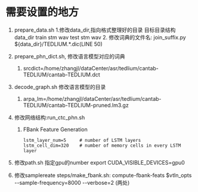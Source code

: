 # 需要设置的地方
1. prepare_data.sh
   1.修改data_dir,指向格式整理好的目录
       目标目录结构
       data_dir
        train
            stm
            wav
        test
            stm
            wav
    2. 修改词典的文件名:
       join_suffix.py ${data_dir}/TEDLIUM.*.dic(LINE 50)
       
2. prepare_phn_dict.sh, 修改语言模型对应的词典
   1. srcdict=/home/zhangjl/dataCenter/asr/tedlium/cantab-TEDLIUM/cantab-TEDLIUM.dct
   
3. decode_graph.sh 修改语言模型的目录
   1. arpa_lm=/home/zhangjl/dataCenter/asr/tedlium/cantab-TEDLIUM/cantab-TEDLIUM-pruned.lm3.gz

4. 修改网络结构:run_ctc_phn.sh
   1. FBank Feature Generation 
      ```
      lstm_layer_num=5     # number of LSTM layers                                                                                    
      lstm_cell_dim=320    # number of memory cells in every LSTM layer 
      ```

5. 修改path.sh 指定gpu的number
export CUDA_VISIBLE_DEVICES=gpu0

6. 修改samplereate
steps/make_fbank.sh: compute-fbank-feats $vtln_opts --sample-frequency=8000 --verbose=2 (两处)
